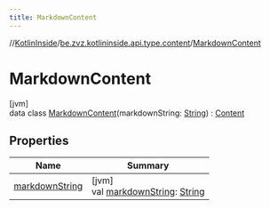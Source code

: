 ```yaml
---
title: MarkdownContent
---
```

//[KotlinInside](../../../index.html)/[be.zvz.kotlininside.api.type.content](../index.html)/[MarkdownContent](index.html)



# MarkdownContent



[jvm]\
data class [MarkdownContent](index.html)(markdownString: [String](https://kotlinlang.org/api/latest/jvm/stdlib/kotlin/-string/index.html)) : [Content](../-content/index.html)



## Properties


| Name | Summary |
|---|---|
| [markdownString](markdown-string.html) | [jvm]<br>val [markdownString](markdown-string.html): [String](https://kotlinlang.org/api/latest/jvm/stdlib/kotlin/-string/index.html) |

